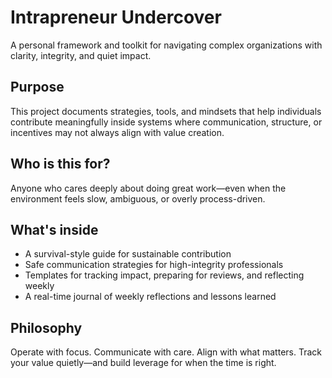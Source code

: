 # Intrapreneur Undercover

A personal framework and toolkit for navigating complex organizations with clarity, integrity, and quiet impact.

## Purpose

This project documents strategies, tools, and mindsets that help individuals contribute meaningfully inside systems where communication, structure, or incentives may not always align with value creation.

## Who is this for?

Anyone who cares deeply about doing great work—even when the environment feels slow, ambiguous, or overly process-driven.

## What's inside

- A survival-style guide for sustainable contribution
- Safe communication strategies for high-integrity professionals
- Templates for tracking impact, preparing for reviews, and reflecting weekly
- A real-time journal of weekly reflections and lessons learned

## Philosophy

Operate with focus. Communicate with care. Align with what matters. Track your value quietly—and build leverage for when the time is right.
